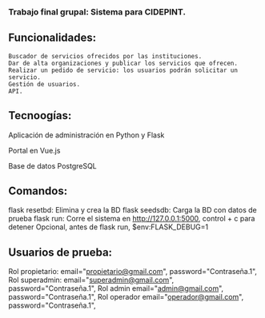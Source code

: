 ### Trabajo final grupal: Sistema para CIDEPINT. 

## Funcionalidades:
    Buscador de servicios ofrecidos por las instituciones.
    Dar de alta organizaciones y publicar los servicios que ofrecen.
    Realizar un pedido de servicio: los usuarios podrán solicitar un servicio.
	Gestión de usuarios.
	API.

## Tecnoogías:

Aplicación de administración en Python y Flask

Portal en Vue.js

Base de datos PostgreSQL

## Comandos:
flask resetbd: Elimina y crea la BD
flask seedsdb: Carga la BD con datos de prueba
flask run: Corre el sistema en http://127.0.0.1:5000, control + c para detener
Opcional, antes de flask run, $env:FLASK_DEBUG=1

## Usuarios de prueba:
Rol propietario:
        email="propietario@gmail.com",
        password="Contraseña.1",
Rol superadmin:
        email="superadmin@gmail.com",
        password="Contraseña.1",
Rol admin
        email="admin@gmail.com",
        password="Contraseña.1",
Rol operador
        email="operador@gmail.com",
        password="Contraseña.1",
